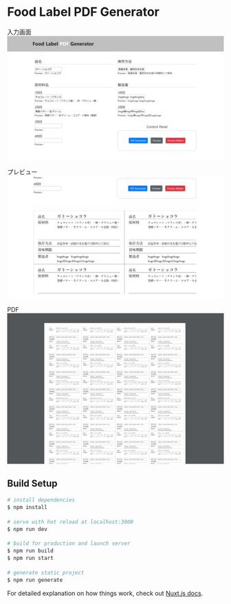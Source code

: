 # Food Label PDF Generator

入力画面
![Image of label maker](static/image/food_label.PNG)

プレビュー
![image of preview](static/image/preview_label.PNG)

PDF
![image of pdf](static/image/pdf_label.PNG)


## Build Setup

```bash
# install dependencies
$ npm install

# serve with hot reload at localhost:3000
$ npm run dev

# build for production and launch server
$ npm run build
$ npm run start

# generate static project
$ npm run generate
```

For detailed explanation on how things work, check out [Nuxt.js docs](https://nuxtjs.org).
